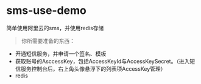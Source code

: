 # sms-use-demo
简单使用阿里云的sms，并使用redis存储

> 你所需要准备的东西：
- 开通短信服务，并申请一个签名、模板
- 获取账号的AsccessKey，包括AccessKeyId与AccessKeySecret。（进入短信服务控制台后，右上角头像悬浮下的列表项AccessKey管理）
- redis
